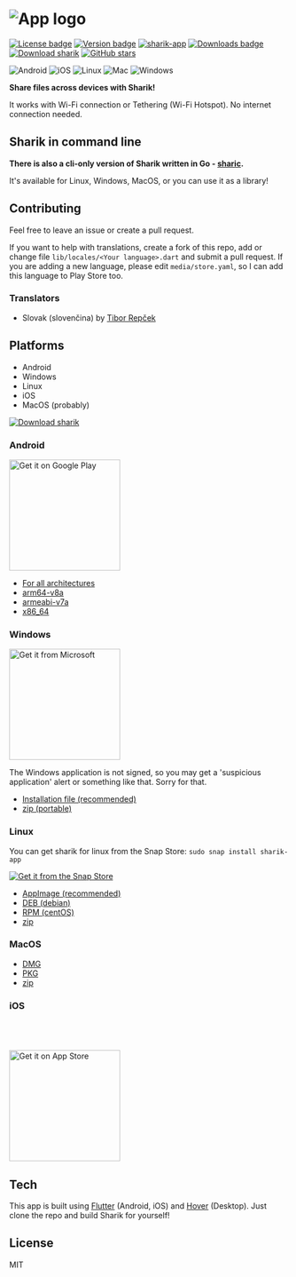 # ![App logo](media/banner.png)
[![License badge](https://img.shields.io/github/license/marchellodev/sharik)](https://github.com/marchellodev/sharik/blob/master/LICENSE)
[![Version badge](https://img.shields.io/github/v/release/marchellodev/sharik)](https://github.com/marchellodev/sharik/releases)
[![sharik-app](https://snapcraft.io//sharik-app/badge.svg)](https://snapcraft.io/sharik-app)
[![Downloads badge](https://img.shields.io/github/downloads/marchellodev/sharik/total)](https://github.com/marchellodev/sharik/releases)
[![Download sharik](https://img.shields.io/sourceforge/dt/sharik.svg)](https://sourceforge.net/projects/sharik/files/latest/download)
[![GitHub stars](https://img.shields.io/github/stars/marchellodev/sharik?style=social)](https://github.com/marchellodev/sharik/stargazers)

![Android](https://img.shields.io/badge/OS-Android-informational?logo=Android)
![iOS](https://img.shields.io/badge/OS-Windows-informational?logo=ios)
![Linux](https://img.shields.io/badge/OS-Linux-informational?logo=linux)
![Mac](https://img.shields.io/badge/OS-Mac-informational?logo=apple)
![Windows](https://img.shields.io/badge/OS-Windows-informational?logo=windows)

**Share files across devices with Sharik!**

It works with Wi-Fi connection or Tethering (Wi-Fi Hotspot). No internet connection needed.


## Sharik in command line

**There is also a cli-only version of Sharik written in Go - [sharic](https://github.com/marchellodev/sharic).**

It's available for Linux, Windows, MacOS, or you can use it as a library!


## Contributing
Feel free to leave an issue or create a pull request.

If you want to help with translations, create a fork of this repo, add or change file `lib/locales/<Your language>.dart` and submit a pull request.
If you are adding a new language, please edit `media/store.yaml`, so I can add this language to Play Store too.

### Translators

- Slovak (slovenčina) by [Tibor Repček](https://github.com/tiborepcek/)

## Platforms
- Android
- Windows
- Linux
- iOS
- MacOS (probably)

[![Download sharik](https://a.fsdn.com/con/app/sf-download-button)](https://sourceforge.net/projects/sharik/files/v2.5/)


### Android
<a href='https://play.google.com/store/apps/details?id=dev.marchello.sharik&pcampaignid=pcampaignidMKT-Other-global-all-co-prtnr-py-PartBadge-Mar2515-1'><img alt='Get it on Google Play' src='https://play.google.com/intl/en_us/badges/static/images/badges/en_badge_web_generic.png' width="200"/></a>

- [For all architectures](https://github.com/marchellodev/sharik/releases/download/v2.5/sharik_v2.5_android.apk)
- [arm64-v8a](https://github.com/marchellodev/sharik/releases/download/v2.5/sharik_v2.5_android_arm64_v8a.apk)
- [armeabi-v7a](https://github.com/marchellodev/sharik/releases/download/v2.5/sharik_v2.5_android_armeabi_v7a.apk)
- [x86_64](https://github.com/marchellodev/sharik/releases/download/v2.5/sharik_v2.5_android_x86_64.apk)


### Windows
<a href='//www.microsoft.com/store/apps/9NGCLB7JSPR9?cid=storebadge&ocid=badge'><img src='https://developer.microsoft.com/ru-ru/store/badges/images/English_get-it-from-MS.png' alt='Get it from Microsoft' width='200'/></a>


The Windows application is not signed, so you may get a 'suspicious application' alert or something like that. Sorry for that.

- [Installation file (recommended)](https://github.com/marchellodev/sharik/releases/download/v2.5/sharik_v2.5_windows.msi)
- [zip (portable)](https://github.com/marchellodev/sharik/releases/download/v2.5/sharik_v2.5_windows.zip)


### Linux

You can get sharik for linux from the Snap Store:
`sudo snap install sharik-app`

[![Get it from the Snap Store](https://snapcraft.io/static/images/badges/en/snap-store-black.svg)](https://snapcraft.io/sharik-app)

- [AppImage (recommended)](https://github.com/marchellodev/sharik/releases/download/v2.5/sharik_v2.5_linux.AppImage)
- [DEB (debian)](https://github.com/marchellodev/sharik/releases/download/v2.5/sharik_v2.5_linux.deb)
- [RPM (centOS)](https://github.com/marchellodev/sharik/releases/download/v2.5/sharik_v2.5_linux.rpm)
- [zip](https://github.com/marchellodev/sharik/releases/download/v2.5/sharik_v2.5_linux.zip)


### MacOS
- [DMG](https://github.com/marchellodev/sharik/releases/download/v2.5/sharik_v2.5_darwin.dmg)
- [PKG](https://github.com/marchellodev/sharik/releases/download/v2.5/sharik_v2.5_darwin.pkg)
- [zip](https://github.com/marchellodev/sharik/releases/download/v2.5/sharik_v2.5_darwin.zip)


### iOS
<a href="https://apps.apple.com/app/id1531473857" style="display:inline-block;overflow:hidden;background:url(https://linkmaker.itunes.apple.com/en-us/badge-lrg.svg?releaseDate=2019-10-03&kind=iossoftware&bubble=ios_apps) no-repeat;width:135px;height:40px;"></a>

<a href='https://apps.apple.com/app/id1531473857'><img alt='Get it on App Store' src='https://linkmaker.itunes.apple.com/en-us/badge-lrg.svg?releaseDate=2019-10-03&kind=iossoftware&bubble=ios_apps' width="200"/></a>


## Tech
This app is built using [Flutter](https://flutter.dev) (Android, iOS) and [Hover](https://hover.build) (Desktop). Just clone the repo and build Sharik for yourself!

## License
MIT

